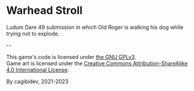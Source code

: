 # Warhead Stroll

Ludum Dare 49 submission in which Old Roger is walking his dog while trying not to explode.

--

This game's code is licensed under [the GNU GPLv3](LICENSE-code).  
Game art is licensed under the [Creative Commons Attribution-ShareAlike 4.0 International License](https://creativecommons.org/licenses/by-sa/4.0/).

By cagibidev, 2021-2023


